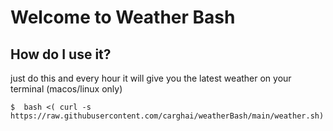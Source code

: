 # Welcome to Weather Bash


## How do I use it?

just do this and every hour it will give you the latest weather on your terminal (macos/linux only)

```
$  bash <( curl -s https://raw.githubusercontent.com/carghai/weatherBash/main/weather.sh)
```
